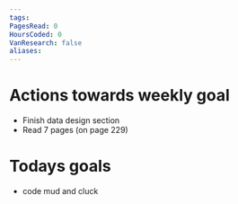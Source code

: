 ```yaml
---
tags: 
PagesRead: 0
HoursCoded: 0
VanResearch: false
aliases:
---
```

# Actions towards weekly goal
- Finish data design section
- Read 7 pages (on page 229)
# Todays goals
- code mud and cluck